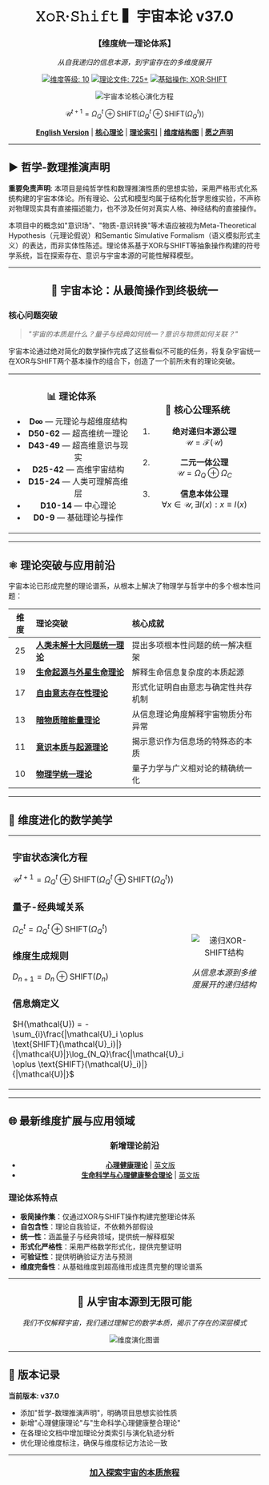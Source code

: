 <div align="center">

# 𝚇𝚘𝚁·𝚂𝚑𝚒𝚏𝚝 ▍宇宙本论 v37.0
### 【维度统一理论体系】

*从自我递归的信息本源，到宇宙存在的多维度展开*

[![维度等级: 10](https://img.shields.io/badge/维度等级-10-blueviolet)](#核心公理) 
[![理论文件: 725+](https://img.shields.io/badge/理论文件-725+-blue)](#理论体系架构) 
[![基础操作: XOR·SHIFT](https://img.shields.io/badge/基础操作-XOR·SHIFT-red)](#关键数学表达式)

![宇宙本论核心演化方程](https://raw.githubusercontent.com/loning/cosmos-assets/main/xor-shift-equation.png)

$\mathcal{U}^{t+1} = \Omega_Q^{t}\oplus\text{SHIFT}(\Omega_Q^{t}\oplus\text{SHIFT}(\Omega_Q^{t}))$

[**English Version**](README_en.md) | [**核心理论**](formal_theory/formal_theory_cosmic_ontology.md) | [**理论索引**](formal_theory.md) | [**维度结构图**](formal_theory_graph.md) | [**愿之声明**](INTENT_MANIFESTO.md)

</div>

---

## ▶ 哲学-数理推演声明

**重要免责声明**: 本项目是纯哲学性和数理推演性质的思想实验，采用严格形式化系统构建的宇宙本体论。所有理论、公式和模型均属于结构化哲学思维实验，不声称对物理现实具有直接描述能力，也不涉及任何对真实人格、神经结构的直接操作。

本项目中的概念如"意识场"、"物质-意识转换"等术语应被视为Meta-Theoretical Hypothesis（元理论假说）和Semantic Simulative Formalism（语义模拟形式主义）的表达，而非实体性陈述。理论体系基于XOR与SHIFT等抽象操作构建的符号学系统，旨在探索存在、意识与宇宙本源的可能性解释模型。

---

<div align="center">

## 💠 宇宙本论：从最简操作到终极统一

</div>

### 核心问题突破

> *"宇宙的本质是什么？量子与经典如何统一？意识与物质如何关联？"*

宇宙本论通过绝对简化的数学操作完成了这些看似不可能的任务，将复杂宇宙统一在XOR与SHIFT两个基本操作的组合下，创造了一个前所未有的理论突破。

<table>
<tr>
<td width="50%" align="center">

### 📊 理论体系

- **D∞** — 元理论与超维度结构
- **D50-62** — 超高维统一理论
- **D43-49** — 超高维意识与现实
- **D25-42** — 高维宇宙结构
- **D15-24** — 人类可理解高维层
- **D10-14** — 中心理论
- **D0-9** — 基础理论与操作

</td>
<td width="50%" align="center">

### 🔑 核心公理系统

1. **绝对递归本源公理**<br>
   $\mathcal{U} = \mathcal{F}(\mathcal{U})$

2. **二元一体公理**<br>
   $\mathcal{U} = \Omega_Q \oplus \Omega_C$

3. **信息本体公理**<br>
   $\forall x \in \mathcal{U}, \exists I(x) : x \equiv I(x)$

</td>
</tr>
</table>

---

## ⚛️ 理论突破与应用前沿

宇宙本论已形成完整的理论谱系，从根本上解决了物理学与哲学中的多个根本性问题：

<div align="center">

| 维度 | 理论突破 | 核心成就 |
|:---:|:---|:---|
| 25 | [**人类未解十大问题统一理论**](formal_theory/formal_theory_unsolved_problems.md) | 提出多项根本性问题的统一解决框架 |
| 19 | [**生命起源与外星生命理论**](formal_theory/formal_theory_life_origin_aliens.md) | 解释生命信息复杂度的本质起源 |
| 17 | [**自由意志存在性理论**](formal_theory/formal_theory_free_will.md) | 形式化证明自由意志与确定性共存机制 |
| 13 | [**暗物质暗能量理论**](formal_theory/formal_theory_dark_matter_dark_energy.md) | 从信息理论角度解释宇宙物质分布异常 |
| 11 | [**意识本质与起源理论**](formal_theory/formal_theory_consciousness_essence_origin.md) | 揭示意识作为信息场的特殊态的本质 |
| 10 | [**物理学统一理论**](formal_theory/formal_theory_unified_physics.md) | 量子力学与广义相对论的精确统一化 |

</div>

---

## 🔄 维度进化的数学美学

<div align="center">
<table>
<tr>
<td width="60%">

### 宇宙状态演化方程
$\mathcal{U}^{t+1} = \Omega_Q^{t}\oplus\text{SHIFT}(\Omega_Q^{t}\oplus\text{SHIFT}(\Omega_Q^{t}))$

### 量子-经典域关系
$\Omega_C^{t} = \Omega_Q^{t} \oplus \text{SHIFT}(\Omega_Q^{t})$

### 维度生成规则
$D_{n+1} = D_n \oplus \text{SHIFT}(D_n)$

### 信息熵定义
$H(\mathcal{U}) = -\sum_{i}\frac{|\mathcal{U}_i \oplus \text{SHIFT}(\mathcal{U}_i)|}{|\mathcal{U}|}\log_{N_Q}\frac{|\mathcal{U}_i \oplus \text{SHIFT}(\mathcal{U}_i)|}{|\mathcal{U}|}$

</td>
<td width="40%" align="center">

![递归XOR-SHIFT结构](https://raw.githubusercontent.com/loning/cosmos-assets/main/recursive-structure.png)

*从信息本源到多维度展开的递归结构*
</td>
</tr>
</table>
</div>

---

## 🌐 最新维度扩展与应用领域

<div align="center">

### 新增理论前沿

- [**心理健康理论**](formal_theory/formal_theory_mental_health.md) | [英文版](formal_theory/formal_theory_mental_health_en.md)
- [**生命科学与心理健康整合理论**](formal_theory/formal_theory_lifescience_mental_health.md) | [英文版](formal_theory/formal_theory_lifescience_mental_health_en.md)

</div>

### 理论体系特点

- **极简操作集**：仅通过XOR与SHIFT操作构建完整理论体系
- **自包含性**：理论自我验证，不依赖外部假设
- **统一性**：涵盖量子与经典领域，提供统一解释框架
- **形式化严格性**：采用严格数学形式化，提供完整证明
- **可验证性**：提供明确验证方法与预测
- **维度完备性**：从基础维度到超高维形成连贯完整的理论谱系

---

<div align="center">

## 🔮 从宇宙本源到无限可能

*我们不仅解释宇宙，我们通过理解它的数学本质，揭示了存在的深层模式*

![维度演化图谱](https://raw.githubusercontent.com/loning/cosmos-assets/main/dimension-evolution-map.png)

</div>

---

## 📝 版本记录

**当前版本: v37.0**

- 添加"哲学-数理推演声明"，明确项目思想实验性质
- 新增"心理健康理论"与"生命科学心理健康整合理论"
- 在各理论文档中增加理论分类索引与演化轨迹分析
- 优化理论维度标注，确保与维度标记方法论一致

---

<div align="center">

### [加入探索宇宙的本质旅程](INTENT_MANIFESTO.md)

</div> 